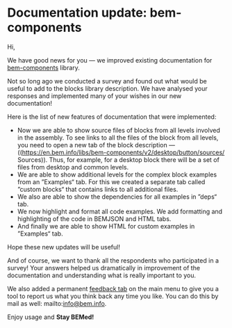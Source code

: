 # Documentation update: bem-components

Hi,

We have good news for you — we improved existing documentation for [bem-components](https://ru.bem.info/libs/bem-components/) library.

Not so long ago we conducted a survey and found out what would be useful to add to the blocks library description. We have analysed your responses and implemented many of your wishes in our new documentation!

Here is the list of new features of documentation that were implemented:

* Now we are able to show source files of blocks from all levels involved in the assembly. To see links to all the files of the block from all levels, you need to open a new tab of the block description — ((https://en.bem.info/libs/bem-components/v2/desktop/button/sources/ Sources)). Thus, for example, for a desktop block there will be a set of files from desktop and common levels.
* We are able to show additional levels for the complex block examples from an ”Examples“ tab. For this we created a separate tab called ”custom blocks“ that contains links to all additional files.
* We also are able to show the dependencies for all examples in ”deps“ tab.
* We now highlight and format all code examples. We add formatting and highlighting of the code in BEMJSON and HTML tabs.
* And finally we are able to show HTML for custom examples in ”Examples“ tab.

Hope these new updates will be useful!

And of course, we want to thank all the respondents who participated in a survey! Your answers helped us dramatically in improvement of the documentation and understanding what is really important to you.

We also added a permanent [feedback tab](https://en.bem.info/feedback/) on the main menu to give you a tool to report us what you think back any time you like. You can do this by mail as well: mailto:info@bem.info.

Enjoy usage and **Stay BEMed!**

